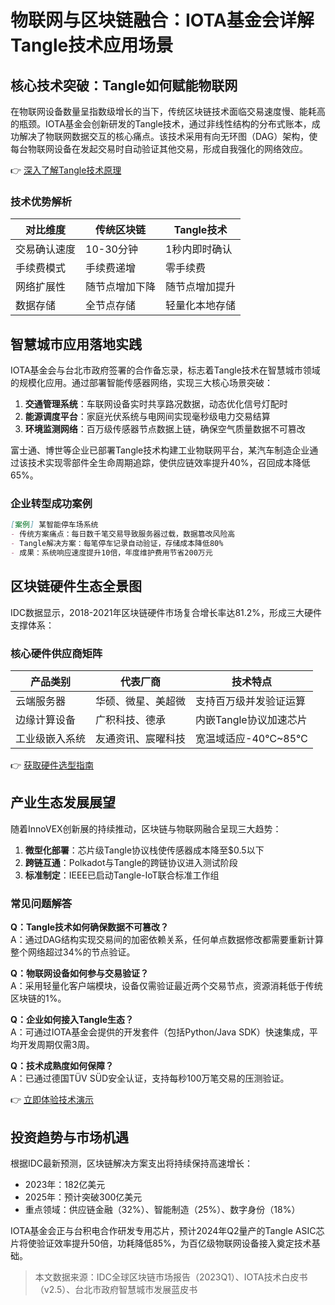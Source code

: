 # 物联网与区块链融合：IOTA基金会详解Tangle技术应用场景

## 核心技术突破：Tangle如何赋能物联网

在物联网设备数量呈指数级增长的当下，传统区块链技术面临交易速度慢、能耗高的瓶颈。IOTA基金会创新研发的Tangle技术，通过非线性结构的分布式账本，成功解决了物联网数据交互的核心痛点。该技术采用有向无环图（DAG）架构，使每台物联网设备在发起交易时自动验证其他交易，形成自我强化的网络效应。

👉 [深入了解Tangle技术原理](https://bit.ly/okx_welcome)

### 技术优势解析
| 对比维度       | 传统区块链        | Tangle技术          |
|----------------|-------------------|---------------------|
| 交易确认速度   | 10-30分钟         | 1秒内即时确认       |
| 手续费模式     | 手续费递增        | 零手续费            |
| 网络扩展性     | 随节点增加下降    | 随节点增加提升      |
| 数据存储       | 全节点存储        | 轻量化本地存储      |

## 智慧城市应用落地实践

IOTA基金会与台北市政府签署的合作备忘录，标志着Tangle技术在智慧城市领域的规模化应用。通过部署智能传感器网络，实现三大核心场景突破：
1. **交通管理系统**：车联网设备实时共享路况数据，动态优化信号灯配时
2. **能源调度平台**：家庭光伏系统与电网间实现毫秒级电力交易结算
3. **环境监测网络**：百万级传感器节点数据上链，确保空气质量数据不可篡改

富士通、博世等企业已部署Tangle技术构建工业物联网平台，某汽车制造企业通过该技术实现零部件全生命周期追踪，使供应链效率提升40%，召回成本降低65%。

### 企业转型成功案例
```markdown
[案例] 某智能停车场系统
- 传统方案痛点：每日数千笔交易导致服务器过载，数据篡改风险高
- Tangle解决方案：每笔停车记录自动验证，存储成本降低80%
- 成果：系统响应速度提升10倍，年度维护费用节省200万元
```

## 区块链硬件生态全景图

IDC数据显示，2018-2021年区块链硬件市场复合增长率达81.2%，形成三大硬件支撑体系：

### 核心硬件供应商矩阵
| 产品类别         | 代表厂商                         | 技术特点                     |
|------------------|----------------------------------|------------------------------|
| 云端服务器       | 华硕、微星、美超微               | 支持百万级并发验证运算       |
| 边缘计算设备     | 广积科技、德承                   | 内嵌Tangle协议加速芯片       |
| 工业级嵌入系统   | 友通资讯、宸曜科技               | 宽温域适应-40℃~85℃          |

👉 [获取硬件选型指南](https://bit.ly/okx_welcome)

## 产业生态发展展望

随着InnoVEX创新展的持续推动，区块链与物联网融合呈现三大趋势：
1. **微型化部署**：芯片级Tangle协议栈使传感器成本降至$0.5以下
2. **跨链互通**：Polkadot与Tangle的跨链协议进入测试阶段
3. **标准制定**：IEEE已启动Tangle-IoT联合标准工作组

### 常见问题解答
**Q：Tangle技术如何确保数据不可篡改？**  
A：通过DAG结构实现交易间的加密依赖关系，任何单点数据修改都需要重新计算整个网络超过34%的节点验证。

**Q：物联网设备如何参与交易验证？**  
A：采用轻量化客户端模块，设备仅需验证最近两个交易节点，资源消耗低于传统区块链的1%。

**Q：企业如何接入Tangle生态？**  
A：可通过IOTA基金会提供的开发套件（包括Python/Java SDK）快速集成，平均开发周期仅需3周。

**Q：技术成熟度如何保障？**  
A：已通过德国TÜV SÜD安全认证，支持每秒100万笔交易的压测验证。

👉 [立即体验技术演示](https://bit.ly/okx_welcome)

## 投资趋势与市场机遇

根据IDC最新预测，区块链解决方案支出将持续保持高速增长：
- 2023年：182亿美元
- 2025年：预计突破300亿美元
- 重点领域：供应链金融（32%）、智能制造（25%）、数字身份（18%）

IOTA基金会正与台积电合作研发专用芯片，预计2024年Q2量产的Tangle ASIC芯片将使验证效率提升50倍，功耗降低85%，为百亿级物联网设备接入奠定技术基础。

> 本文数据来源：IDC全球区块链市场报告（2023Q1）、IOTA技术白皮书（v2.5）、台北市政府智慧城市发展蓝皮书